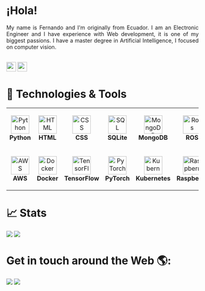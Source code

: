 # ¡Hola!

<div align="justify">
My name is Fernando and I'm originally from Ecuador.
I am an Electronic Engineer and I have experience with Web development, it is one of my biggest passions. 
I have a master degree in Artificial Intelligence, I focused on computer vision.
</div>

<br/>

<a href="https://www.linkedin.com/in/fernando-j-quisaguano-paredes-958a17267"><img src="https://img.shields.io/badge/linkedin-%230077B5.svg?&style=for-the-badge&logo=linkedin&logoColor=white" height=25></a> <a href="mailto:ferjeff92@hotmail.com"><img src="https://img.shields.io/badge/Gmail-D14836?style=for-the-badge&logo=gmail&logoColor=white" height=25></a>

 


# 🔧 Technologies & Tools

<table>
  <tr>
    <td align="center" height="108" width="108">
      <img src="https://cdn.jsdelivr.net/gh/devicons/devicon/icons/python/python-original.svg" width="48" height="48" alt="Python" />
      <br /><strong>Python</strong>
    </td>
    <td align="center" height="108" width="108">
      <img src="https://cdn.jsdelivr.net/gh/devicons/devicon/icons/html5/html5-plain-wordmark.svg" width="48" height="48" alt="HTML" />
      <br /><strong>HTML</strong>
    </td>
    <td align="center" height="108" width="108">
      <img src="https://cdn.jsdelivr.net/gh/devicons/devicon/icons/css3/css3-original.svg" width="48" height="48" alt="CSS" />
      <br /><strong>CSS</strong>
    </td>
    <td align="center" height="108" width="108">
      <img src="https://cdn.jsdelivr.net/gh/devicons/devicon/icons/sqlite/sqlite-original.svg" width="48" height="48" alt="SQL" />
      <br /><strong>SQLite</strong>
    </td>
    <td align="center" height="108" width="108">
      <img src="https://cdn.jsdelivr.net/gh/devicons/devicon/icons/mongodb/mongodb-original.svg" width="48" height="48" alt="MongoDB" />
      <br /><strong>MongoDB</strong>
    </td>
    <td align="center" height="108" width="108">
      <img src="https://upload.wikimedia.org/wikipedia/commons/b/bb/Ros_logo.svg" width="48" height="48" alt="Ros" />
      <br /><strong>ROS</strong>
    </td>
  </tr>
  <tr>
    <td align="center" height="108" width="108">
      <img src="https://cdn.jsdelivr.net/gh/devicons/devicon/icons/amazonwebservices/amazonwebservices-original.svg" width="48" height="48" alt="AWS" />
      <br /><strong>AWS</strong>
    </td>
    <td align="center" height="108" width="108">
      <img src="https://cdn.jsdelivr.net/gh/devicons/devicon/icons/docker/docker-plain.svg" width="48" height="48" alt="Docker" />
      <br /><strong>Docker</strong>
    </td>
    <td align="center" height="108" width="108">
      <img src="https://cdn.jsdelivr.net/gh/devicons/devicon/icons/tensorflow/tensorflow-original.svg" width="48" height="48" alt="TensorFlow" />
      <br /><strong>TensorFlow</strong>
    </td>
    <td align="center" height="108" width="108">
      <img src="https://cdn.jsdelivr.net/gh/devicons/devicon/icons/pytorch/pytorch-original.svg" width="48" height="48" alt="PyTorch" />
      <br /><strong>PyTorch</strong>
    </td>
    <td align="center" height="108" width="108">
      <img src="https://cdn.jsdelivr.net/gh/devicons/devicon/icons/kubernetes/kubernetes-plain.svg" width="48" height="48" alt="Kubernetes" />
      <br /><strong>Kubernetes</strong>
    </td>
    <td align="center" height="108" width="108">
      <img src="https://cdn.jsdelivr.net/gh/devicons/devicon/icons/raspberrypi/raspberrypi-original.svg" width="48" height="48" alt="Raspberry" />
      <br /><strong>Raspberry</strong>
    </td>
    
  </tr>
</table>


# 📈 Stats

<img
  src="https://github-readme-stats.vercel.app/api?username=FerjeffQ&show_icons=true&theme=react&&hide_border=false"
/>
<img
  src="https://github-readme-streak-stats.herokuapp.com/?user=FerjeffQ&&theme=react&&hide_border=false"
/>
<br/>


# Get in touch around the Web 🌎:

<a href="https://www.youtube.com/@nerocode"><img src="https://img.shields.io/badge/YouTube-red?style=for-the-badge&logo=youtube&logoColor=white"/></a>  <a href="https://twitter.com/Ferjeff11"><img src="https://img.shields.io/badge/Twitter-1DA1F2?style=for-the-badge&logo=twitter&logoColor=white"/></a> 



